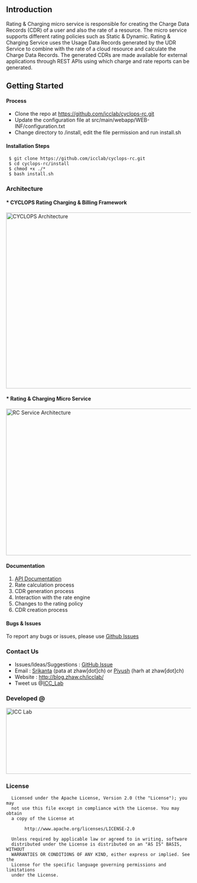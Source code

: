 ## Introduction
Rating & Charging micro service is responsible for creating the Charge Data Records (CDR) of a user and also the rate of a resource. The micro service supports different rating policies such as Static & Dynamic. Rating & Charging Service uses the Usage Data Records generated by the UDR Service to combine with the rate of a cloud resource and calculate the Charge Data Records. The generated CDRs are made available for external applications through REST APIs using which charge and rate reports can be generated. 

## Getting Started
#### Process
* Clone the repo at https://github.com/icclab/cyclops-rc.git
* Update the configuration file at src/main/webapp/WEB-INF/configuration.txt
* Change directory to /install, edit the file permission and run install.sh

#### Installation Steps
     $ git clone https://github.com/icclab/cyclops-rc.git
     $ cd cyclops-rc/install
     $ chmod +x ./*
     $ bash install.sh
     
### Architecture
#### * CYCLOPS Rating Charging & Billing Framework
<img align="middle" src="http://blog.zhaw.ch/icclab/files/2013/05/overall_architecture.png" alt="CYCLOPS Architecture" height="480" width="600"></img>

#### * Rating & Charging Micro Service
<img align="middle" src="http://blog.zhaw.ch/icclab/files/2015/06/RatingChargingService.png" alt="RC Service Architecture" height="400" width="700"></img>

#### Documentation
1. <a href="https://github.com/icclab/cyclops-rc/wiki/API-Documentation">API Documentation</a>
2. Rate calculation process
3. CDR generation process
4. Interaction with the rate engine
5. Changes to the rating policy
6. CDR creation process

#### Bugs & Issues
To report any bugs or issues, please use <a href="https://github.com/icclab/cyclops-rc/issues">Github Issues</a>

### Contact Us
  * Issues/Ideas/Suggestions : <a href="https://github.com/icclab/cyclops-rc/issues">GitHub Issue</a>
  * Email : <a href="http://blog.zhaw.ch/icclab/srikanta-patanjali/">Srikanta</a> (pata at zhaw[dot]ch) or <a href="http://blog.zhaw.ch/icclab/piyush_harsh/">Piyush</a> (harh at zhaw[dot]ch)
  * Website : http://blog.zhaw.ch/icclab/ 
  * Tweet us @<a href="https://twitter.com/ICC_Lab">ICC_Lab</a>
   
### Developed @
<a href="http://blog.zhaw.ch/icclab/"><img src="http://blog.zhaw.ch/icclab/files/2014/04/icclab_logo.png" alt="ICC Lab" height="180" width="620"></img></a>

### License
 
      Licensed under the Apache License, Version 2.0 (the "License"); you may
      not use this file except in compliance with the License. You may obtain
      a copy of the License at
 
           http://www.apache.org/licenses/LICENSE-2.0
 
      Unless required by applicable law or agreed to in writing, software
      distributed under the License is distributed on an "AS IS" BASIS, WITHOUT
      WARRANTIES OR CONDITIONS OF ANY KIND, either express or implied. See the
      License for the specific language governing permissions and limitations
      under the License.


